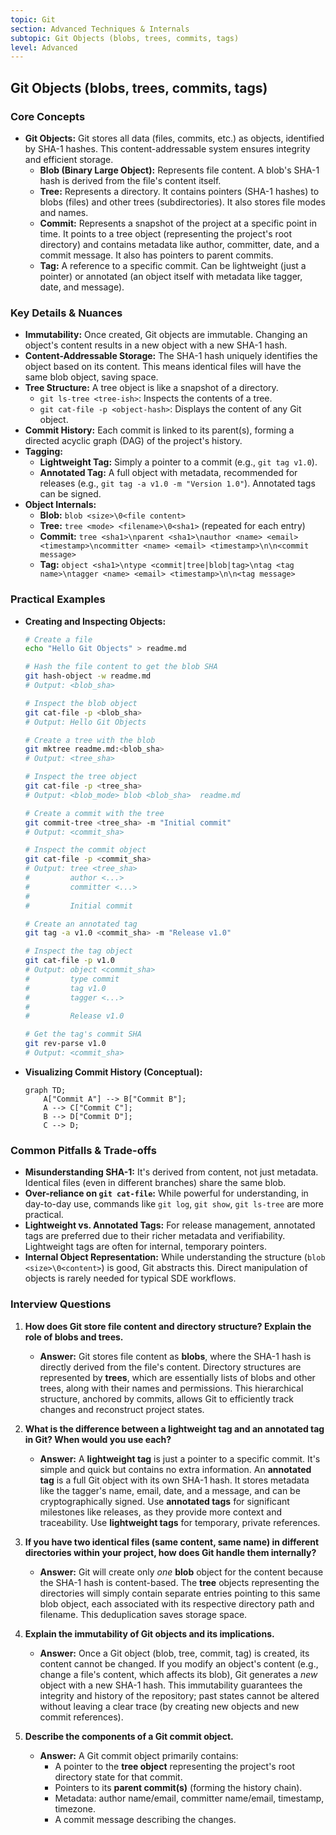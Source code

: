 ```yaml
---
topic: Git
section: Advanced Techniques & Internals
subtopic: Git Objects (blobs, trees, commits, tags)
level: Advanced
---
```


## Git Objects (blobs, trees, commits, tags)
### Core Concepts

*   **Git Objects:** Git stores all data (files, commits, etc.) as objects, identified by SHA-1 hashes. This content-addressable system ensures integrity and efficient storage.
    *   **Blob (Binary Large Object):** Represents file content. A blob's SHA-1 hash is derived from the file's content itself.
    *   **Tree:** Represents a directory. It contains pointers (SHA-1 hashes) to blobs (files) and other trees (subdirectories). It also stores file modes and names.
    *   **Commit:** Represents a snapshot of the project at a specific point in time. It points to a tree object (representing the project's root directory) and contains metadata like author, committer, date, and a commit message. It also has pointers to parent commits.
    *   **Tag:** A reference to a specific commit. Can be lightweight (just a pointer) or annotated (an object itself with metadata like tagger, date, and message).

### Key Details & Nuances

*   **Immutability:** Once created, Git objects are immutable. Changing an object's content results in a new object with a new SHA-1 hash.
*   **Content-Addressable Storage:** The SHA-1 hash uniquely identifies the object based on its content. This means identical files will have the same blob object, saving space.
*   **Tree Structure:** A tree object is like a snapshot of a directory.
    *   `git ls-tree <tree-ish>`: Inspects the contents of a tree.
    *   `git cat-file -p <object-hash>`: Displays the content of any Git object.
*   **Commit History:** Each commit is linked to its parent(s), forming a directed acyclic graph (DAG) of the project's history.
*   **Tagging:**
    *   **Lightweight Tag:** Simply a pointer to a commit (e.g., `git tag v1.0`).
    *   **Annotated Tag:** A full object with metadata, recommended for releases (e.g., `git tag -a v1.0 -m "Version 1.0"`). Annotated tags can be signed.
*   **Object Internals:**
    *   **Blob:** `blob <size>\0<file content>`
    *   **Tree:** `tree <mode> <filename>\0<sha1>` (repeated for each entry)
    *   **Commit:** `tree <sha1>\nparent <sha1>\nauthor <name> <email> <timestamp>\ncommitter <name> <email> <timestamp>\n\n<commit message>`
    *   **Tag:** `object <sha1>\ntype <commit|tree|blob|tag>\ntag <tag name>\ntagger <name> <email> <timestamp>\n\n<tag message>`

### Practical Examples

*   **Creating and Inspecting Objects:**

    ```sh
    # Create a file
    echo "Hello Git Objects" > readme.md

    # Hash the file content to get the blob SHA
    git hash-object -w readme.md
    # Output: <blob_sha>

    # Inspect the blob object
    git cat-file -p <blob_sha>
    # Output: Hello Git Objects

    # Create a tree with the blob
    git mktree readme.md:<blob_sha>
    # Output: <tree_sha>

    # Inspect the tree object
    git cat-file -p <tree_sha>
    # Output: <blob_mode> blob <blob_sha>  readme.md

    # Create a commit with the tree
    git commit-tree <tree_sha> -m "Initial commit"
    # Output: <commit_sha>

    # Inspect the commit object
    git cat-file -p <commit_sha>
    # Output: tree <tree_sha>
    #         author <...>
    #         committer <...>
    #
    #         Initial commit

    # Create an annotated tag
    git tag -a v1.0 <commit_sha> -m "Release v1.0"

    # Inspect the tag object
    git cat-file -p v1.0
    # Output: object <commit_sha>
    #         type commit
    #         tag v1.0
    #         tagger <...>
    #
    #         Release v1.0

    # Get the tag's commit SHA
    git rev-parse v1.0
    # Output: <commit_sha>
    ```

*   **Visualizing Commit History (Conceptual):**

    ```mermaid
    graph TD;
        A["Commit A"] --> B["Commit B"];
        A --> C["Commit C"];
        B --> D["Commit D"];
        C --> D;
    ```

### Common Pitfalls & Trade-offs

*   **Misunderstanding SHA-1:** It's derived from content, not just metadata. Identical files (even in different branches) share the same blob.
*   **Over-reliance on `git cat-file`:** While powerful for understanding, in day-to-day use, commands like `git log`, `git show`, `git ls-tree` are more practical.
*   **Lightweight vs. Annotated Tags:** For release management, annotated tags are preferred due to their richer metadata and verifiability. Lightweight tags are often for internal, temporary pointers.
*   **Internal Object Representation:** While understanding the structure (`blob <size>\0<content>`) is good, Git abstracts this. Direct manipulation of objects is rarely needed for typical SDE workflows.

### Interview Questions

1.  **How does Git store file content and directory structure? Explain the role of blobs and trees.**
    *   **Answer:** Git stores file content as **blobs**, where the SHA-1 hash is directly derived from the file's content. Directory structures are represented by **trees**, which are essentially lists of blobs and other trees, along with their names and permissions. This hierarchical structure, anchored by commits, allows Git to efficiently track changes and reconstruct project states.

2.  **What is the difference between a lightweight tag and an annotated tag in Git? When would you use each?**
    *   **Answer:** A **lightweight tag** is just a pointer to a specific commit. It's simple and quick but contains no extra information. An **annotated tag** is a full Git object with its own SHA-1 hash. It stores metadata like the tagger's name, email, date, and a message, and can be cryptographically signed. Use **annotated tags** for significant milestones like releases, as they provide more context and traceability. Use **lightweight tags** for temporary, private references.

3.  **If you have two identical files (same content, same name) in different directories within your project, how does Git handle them internally?**
    *   **Answer:** Git will create only *one* **blob** object for the content because the SHA-1 hash is content-based. The **tree** objects representing the directories will simply contain separate entries pointing to this same blob object, each associated with its respective directory path and filename. This deduplication saves storage space.

4.  **Explain the immutability of Git objects and its implications.**
    *   **Answer:** Once a Git object (blob, tree, commit, tag) is created, its content cannot be changed. If you modify an object's content (e.g., change a file's content, which affects its blob), Git generates a *new* object with a new SHA-1 hash. This immutability guarantees the integrity and history of the repository; past states cannot be altered without leaving a clear trace (by creating new objects and new commit references).

5.  **Describe the components of a Git commit object.**
    *   **Answer:** A Git commit object primarily contains:
        *   A pointer to the **tree object** representing the project's root directory state for that commit.
        *   Pointers to its **parent commit(s)** (forming the history chain).
        *   Metadata: author name/email, committer name/email, timestamp, timezone.
        *   A commit message describing the changes.